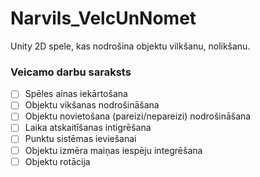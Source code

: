 # Narvils_VelcUnNomet
Unity 2D spele, kas nodrošina objektu vilkšanu, nolikšanu.

### Veicamo darbu saraksts 

- [ ] Spēles ainas iekārtošana
- [ ] Objektu vikšanas nodrošināšana
- [ ] Objektu novietošana (pareizi/nepareizi) nodrošināšana
- [ ] Laika atskaitīšanas intigrēšana
- [ ] Punktu sistēmas ieviešanai
- [ ] Objektu izmēra maiņas iespēju integrēšana
- [ ] Objektu rotācija 

